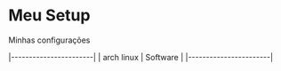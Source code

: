 # Meu Setup
Minhas configurações

|-----------------------|
| arch linux | Software |
|-----------------------|
                                         
